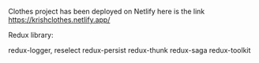 Clothes project has been deployed on Netlify here is the link
https://krishclothes.netlify.app/


Redux library:

redux-logger,
reselect
redux-persist
redux-thunk
redux-saga
redux-toolkit